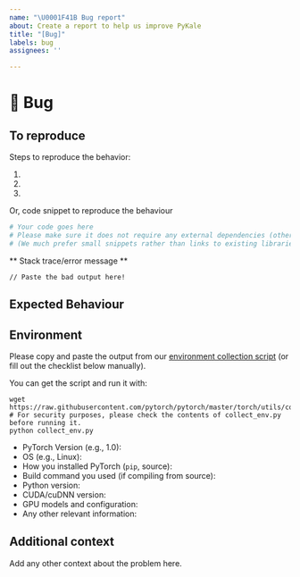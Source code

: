 ```yaml
---
name: "\U0001F41B Bug report"
about: Create a report to help us improve PyKale
title: "[Bug]"
labels: bug
assignees: ''

---
```


# 🐛 Bug

<!-- A clear and concise description of what the bug is. -->

## To reproduce

Steps to reproduce the behavior:

1.
2.
3.

Or, code snippet to reproduce the behaviour

```python
# Your code goes here
# Please make sure it does not require any external dependencies (other than those required by PyKale!)
# (We much prefer small snippets rather than links to existing libraries!)
```

** Stack trace/error message **
```
// Paste the bad output here!
```

## Expected Behaviour

<!-- A clear and concise description of what you expected to happen. -->

## Environment

Please copy and paste the output from our
[environment collection script](https://raw.githubusercontent.com/pytorch/pytorch/master/torch/utils/collect_env.py)
(or fill out the checklist below manually).

You can get the script and run it with:
```
wget https://raw.githubusercontent.com/pytorch/pytorch/master/torch/utils/collect_env.py
# For security purposes, please check the contents of collect_env.py before running it.
python collect_env.py
```

 - PyTorch Version (e.g., 1.0):
 - OS (e.g., Linux):
 - How you installed PyTorch (`pip`, source):
 - Build command you used (if compiling from source):
 - Python version:
 - CUDA/cuDNN version:
 - GPU models and configuration:
 - Any other relevant information:

## Additional context
Add any other context about the problem here.
